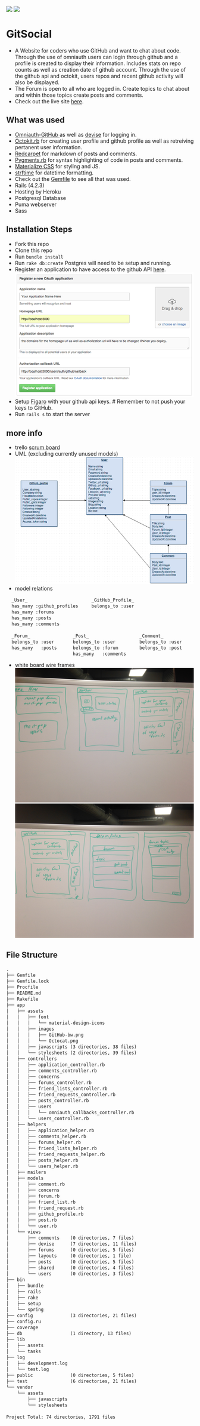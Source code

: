 <a href="https://codeclimate.com/github/BenHand/git_social"><img src="https://codeclimate.com/github/BenHand/git_social/badges/gpa.svg" /></a>
<a href="https://codeclimate.com/github/BenHand/git_social/coverage"><img src="https://codeclimate.com/github/BenHand/git_social/badges/coverage.svg" /></a>
# GitSocial
  - A Website for coders who use GitHub and want to chat about code.
    Through the use of omniauth users can login through github and
    a profile is created to display their information. Includes stats
    on repo counts as well as creation date of github account. Through
    the use of the github api and octokit, users repos and recent github
    activity will also be displayed.
  - The Forum is open to all who are logged in. Create topics to chat
    about and within those topics create posts and comments.
  - Check out the live site <a href="www.gitsocial.net">here</a>.

## What was used
  - <a href="https://github.com/intridea/omniauth-github">Omniauth-GitHub
    </a> as well as <a href="https://github.com/plataformatec/devise">devise</a> for logging in.
  - <a href="https://github.com/octokit/octokit.rb">Octokit.rb</a> for
    creating user profile and github profile as well as retreiving pertanent user information.
  - <a href="https://github.com/vmg/redcarpet">Redcarpet</a> for markdown
    of posts and comments.
  - <a href="https://github.com/tmm1/pygments.rb">Pygments.rb</a> for
    syntax highlighting of code in posts and comments.
  - <a href="http://materializecss.com/">Materialize CSS</a> for styling
    and JS.
  - <a href="https://github.com/samsonjs/strftime">strftime</a> for datetime formatting.
  - Check out the <a href="https://github.com/BenHand/git_social/blob/master/Gemfile">Gemfile</a> to see all that was used.
  - Rails (4.2.3)
  - Hosting by Heroku
  - Postgresql Database
  - Puma webserver
  - Sass

## Installation Steps

 *  Fork this repo
 *  Clone this repo
 *  Run `bundle install`
 *  Run `rake db:create` Postgres will need to be setup and running.
 *  Register an application to have access to the github API <a href="https://github.com/settings/developers">here</a>.
 ![Alt text](app/assets/images/readme_pics/github_app.png?raw=true "Sample App")
 *  Setup <a href="https://github.com/laserlemon/figaro#getting-started">Figaro</a> with your github api keys. # Remember to not push your keys to
 GitHub.
 *  Run `rails s` to start the server

## more info
  - trello <a href="https://trello.com/b/bsfL4d7O/final-project">scrum board</a>
  - UML (excluding currently unused models)
   ![Alt text](app/assets/images/readme_pics/UML.png?raw=true "UML")
  - model relations
  ```
    _User_                        _GitHub_Profile_
    has_many :github_profiles     belongs_to :user
    has_many :forums
    has_many :posts
    has_many :comments

    _Forum_                _Post_                   _Comment_
    belongs_to :user       belongs_to :user         belongs_to :user
    has_many   :posts      belongs_to :forum        belongs_to :post
                           has_many   :comments
  ```
  - white board wire frames
  ![Alt text](app/assets/images/readme_pics/wire_frame1.jpg?raw=true "WF1")
  ![Alt text](app/assets/images/readme_pics/wire_frame2.jpg?raw=true "WF2")

## File Structure
```
.
├── Gemfile
├── Gemfile.lock
├── Procfile
├── README.md
├── Rakefile
├── app
│   ├── assets
│   │   ├── font
│   │   │   └── material-design-icons
│   │   ├── images
│   │   │   ├── GitHub-bw.png
│   │   │   └── Octocat.png
│   │   ├── javascripts (3 directories, 38 files)
│   │   └── stylesheets (2 directories, 39 files)
│   ├── controllers
│   │   ├── application_controller.rb
│   │   ├── comments_controller.rb
│   │   ├── concerns
│   │   ├── forums_controller.rb
│   │   ├── friend_lists_controller.rb
│   │   ├── friend_requests_controller.rb
│   │   ├── posts_controller.rb
│   │   ├── users
│   │   │   └── omniauth_callbacks_controller.rb
│   │   └── users_controller.rb
│   ├── helpers
│   │   ├── application_helper.rb
│   │   ├── comments_helper.rb
│   │   ├── forums_helper.rb
│   │   ├── friend_lists_helper.rb
│   │   ├── friend_requests_helper.rb
│   │   ├── posts_helper.rb
│   │   └── users_helper.rb
│   ├── mailers
│   ├── models
│   │   ├── comment.rb
│   │   ├── concerns
│   │   ├── forum.rb
│   │   ├── friend_list.rb
│   │   ├── friend_request.rb
│   │   ├── github_profile.rb
│   │   ├── post.rb
│   │   └── user.rb
│   └── views
│       ├── comments    (0 directories, 7 files)
│       ├── devise      (7 directories, 11 files)
│       ├── forums      (0 directories, 5 files)
│       ├── layouts     (0 directories, 1 file)
│       ├── posts       (0 directories, 5 files)
│       ├── shared      (0 directories, 4 files)
│       └── users       (0 directories, 3 files)
├── bin
│   ├── bundle
│   ├── rails
│   ├── rake
│   ├── setup
│   └── spring
├── config              (3 directories, 21 files)
├── config.ru
├── coverage
├── db                  (1 directory, 13 files)
├── lib
│   ├── assets
│   └── tasks
├── log
│   ├── development.log
│   └── test.log
├── public              (0 directories, 5 files)
├── test                (6 directories, 21 files)
└── vendor
    └── assets
        ├── javascripts
        └── stylesheets

Project Total: 74 directories, 1791 files
```
